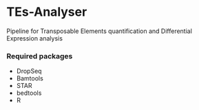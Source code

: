 # TEs-Analyser
Pipeline for Transposable Elements quantification and Differential Expression analysis


### Required packages

- DropSeq
- Bamtools
- STAR
- bedtools 
- R

